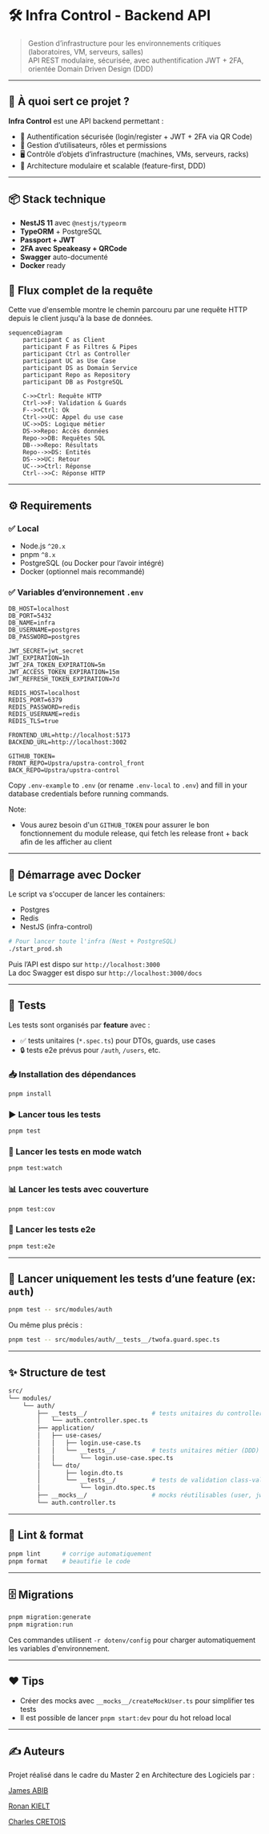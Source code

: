 # 🛠️ Infra Control - Backend API

> Gestion d’infrastructure pour les environnements critiques (laboratoires, VM, serveurs, salles)  
> API REST modulaire, sécurisée, avec authentification JWT + 2FA, orientée Domain Driven Design (DDD)

---

## 🚀 À quoi sert ce projet ?

**Infra Control** est une API backend permettant :

- 🔐 Authentification sécurisée (login/register + JWT + 2FA via QR Code)
- 🏢 Gestion d’utilisateurs, rôles et permissions
- 🖥️ Contrôle d’objets d’infrastructure (machines, VMs, serveurs, racks)
- 🧩 Architecture modulaire et scalable (feature-first, DDD)

---

## 📦 Stack technique

- **NestJS 11** avec `@nestjs/typeorm`
- **TypeORM** + PostgreSQL
- **Passport + JWT**
- **2FA avec Speakeasy + QRCode**
- **Swagger** auto-documenté
- **Docker** ready

## 🔄 Flux complet de la requête

Cette vue d'ensemble montre le chemin parcouru par une requête HTTP depuis le client jusqu'à la base de données.

```mermaid
sequenceDiagram
    participant C as Client
    participant F as Filtres & Pipes
    participant Ctrl as Controller
    participant UC as Use Case
    participant DS as Domain Service
    participant Repo as Repository
    participant DB as PostgreSQL

    C->>Ctrl: Requête HTTP
    Ctrl->>F: Validation & Guards
    F-->>Ctrl: Ok
    Ctrl->>UC: Appel du use case
    UC->>DS: Logique métier
    DS->>Repo: Accès données
    Repo->>DB: Requêtes SQL
    DB-->>Repo: Résultats
    Repo-->>DS: Entités
    DS-->>UC: Retour
    UC-->>Ctrl: Réponse
    Ctrl-->>C: Réponse HTTP
```

---

## ⚙️ Requirements

### ✅ Local

- Node.js `^20.x`
- pnpm `^8.x`
- PostgreSQL (ou Docker pour l’avoir intégré)
- Docker (optionnel mais recommandé)

### ✅ Variables d’environnement `.env`

```env
DB_HOST=localhost
DB_PORT=5432
DB_NAME=infra
DB_USERNAME=postgres
DB_PASSWORD=postgres

JWT_SECRET=jwt_secret
JWT_EXPIRATION=1h
JWT_2FA_TOKEN_EXPIRATION=5m
JWT_ACCESS_TOKEN_EXPIRATION=15m
JWT_REFRESH_TOKEN_EXPIRATION=7d

REDIS_HOST=localhost
REDIS_PORT=6379
REDIS_PASSWORD=redis
REDIS_USERNAME=redis
REDIS_TLS=true

FRONTEND_URL=http://localhost:5173
BACKEND_URL=http://localhost:3002

GITHUB_TOKEN=
FRONT_REPO=Upstra/upstra-control_front
BACK_REPO=Upstra/upstra-control
```

Copy `.env-example` to `.env` (or rename `.env-local` to `.env`) and fill in your database credentials before running commands.

Note:

- Vous aurez besoin d'un `GITHUB_TOKEN` pour assurer le bon fonctionnement du module release, qui fetch les release front + back afin de les afficher au client

---

## 🐳 Démarrage avec Docker

Le script va s'occuper de lancer les containers:

- Postgres
- Redis
- NestJS (infra-control)

```bash
# Pour lancer toute l'infra (Nest + PostgreSQL)
./start_prod.sh
```

Puis l’API est dispo sur `http://localhost:3000`  
La doc Swagger est dispo sur `http://localhost:3000/docs`

---

## 🧪 Tests

Les tests sont organisés par **feature** avec :

- ✅ tests unitaires (`*.spec.ts`) pour DTOs, guards, use cases
- 🔒 tests e2e prévus pour `/auth`, `/users`, etc.

### 📥 Installation des dépendances

```bash
pnpm install
```

### ▶️ Lancer **tous** les tests

```bash
pnpm test
```

### 🔁 Lancer les tests en **mode watch**

```bash
pnpm test:watch
```

### 📊 Lancer les tests avec **couverture**

```bash
pnpm test:cov
```

### 🧪 Lancer les **tests e2e**

```bash
pnpm test:e2e
```

---

## 🎯 Lancer uniquement les tests d’une feature (ex: `auth`)

```bash
pnpm test -- src/modules/auth
```

Ou même plus précis :

```bash
pnpm test -- src/modules/auth/__tests__/twofa.guard.spec.ts
```

---

## ✨ Structure de test

```bash
src/
└── modules/
    └── auth/
        ├── __tests__/                  # tests unitaires du controller, guards, etc.
        │   └── auth.controller.spec.ts
        ├── application/
        │   ├── use-cases/
        │   │   ├── login.use-case.ts
        │   │   └── __tests__/          # tests unitaires métier (DDD)
        │   │       └── login.use-case.spec.ts
        │   └── dto/
        │       ├── login.dto.ts
        │       └── __tests__/          # tests de validation class-validator
        │           └── login.dto.spec.ts
        ├── __mocks__/                  # mocks réutilisables (user, jwt, etc.)
        └── auth.controller.ts
```

---

## 🧼 Lint & format

```bash
pnpm lint      # corrige automatiquement
pnpm format    # beautifie le code
```

---

## 🗄️ Migrations

```bash
pnpm migration:generate
pnpm migration:run
```

Ces commandes utilisent `-r dotenv/config` pour charger automatiquement les variables d'environnement.

---

## ❤️ Tips

- Créer des mocks avec `__mocks__/createMockUser.ts` pour simplifier tes tests
- Il est possible de lancer `pnpm start:dev` pour du hot reload local

---

## ✍️ Auteurs

Projet réalisé dans le cadre du Master 2 en Architecture des Logiciels par :

[James ABIB](https://www.linkedin.com/in/jamesabib/)

[Ronan KIELT](https://www.linkedin.com/in/ronan-kielt/)

[Charles CRETOIS](https://www.linkedin.com/in/charles-cretois-43882a17b/)
